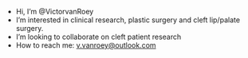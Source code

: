 - Hi, I’m @VictorvanRoey
- I’m interested in clinical research, plastic surgery and cleft lip/palate surgery. 
- I’m looking to collaborate on cleft patient research
- How to reach me: v.vanroey@outlook.com

<!---
VictorvanRoey/VictorvanRoey is a ✨ special ✨ repository because its `README.md` (this file) appears on your GitHub profile.
You can click the Preview link to take a look at your changes.
--->
